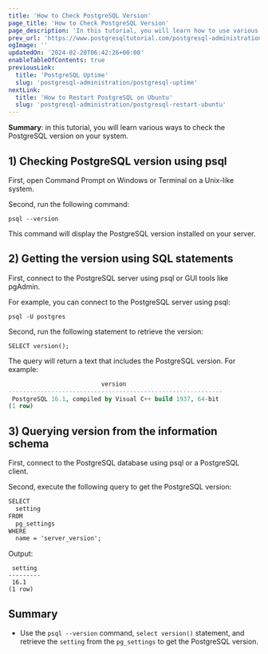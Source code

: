 ```yaml
---
title: 'How to Check PostgreSQL Version'
page_title: 'How to Check PostgreSQL Version'
page_description: 'In this tutorial, you will learn how to use various ways to check the PostgreSQL version on your system.'
prev_url: 'https://www.postgresqltutorial.com/postgresql-administration/postgresql-version/'
ogImage: ''
updatedOn: '2024-02-20T06:42:26+00:00'
enableTableOfContents: true
previousLink:
  title: 'PostgreSQL Uptime'
  slug: 'postgresql-administration/postgresql-uptime'
nextLink:
  title: 'How to Restart PostgreSQL on Ubuntu'
  slug: 'postgresql-administration/postgresql-restart-ubuntu'
---
```


**Summary**: in this tutorial, you will learn various ways to check the PostgreSQL version on your system.

## 1\) Checking PostgreSQL version using psql

First, open Command Prompt on Windows or Terminal on a Unix\-like system.

Second, run the following command:

```csssql
psql --version
```

This command will display the PostgreSQL version installed on your server.

## 2\) Getting the version using SQL statements

First, connect to the PostgreSQL server using psql or GUI tools like pgAdmin.

For example, you can connect to the PostgreSQL server using psql:

```
psql -U postgres
```

Second, run the following statement to retrieve the version:

```
SELECT version();

```

The query will return a text that includes the PostgreSQL version. For example:

```sql
                          version
------------------------------------------------------------
 PostgreSQL 16.1, compiled by Visual C++ build 1937, 64-bit
(1 row)
```

## 3\) Querying version from the information schema

First, connect to the PostgreSQL database using psql or a PostgreSQL client.

Second, execute the following query to get the PostgreSQL version:

```css
SELECT
  setting
FROM
  pg_settings
WHERE
  name = 'server_version';
```

Output:

```
 setting
---------
 16.1
(1 row)
```

## Summary

- Use the `psql --version` command, `select version()` statement, and retrieve the `setting` from the `pg_settings` to get the PostgreSQL version.
